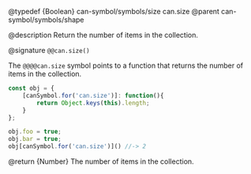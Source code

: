 @typedef {Boolean} can-symbol/symbols/size can.size
@parent can-symbol/symbols/shape

@description Return the number of items in the collection.

@signature `@@can.size()`

The `@@@@can.size` symbol points to a function that returns the number of
items in the collection.

```javascript
const obj = {
    [canSymbol.for('can.size')]: function(){
        return Object.keys(this).length;
    }
};

obj.foo = true;
obj.bar = true;
obj[canSymbol.for('can.size')]() //-> 2
```

@return {Number} The number of items in the collection.
